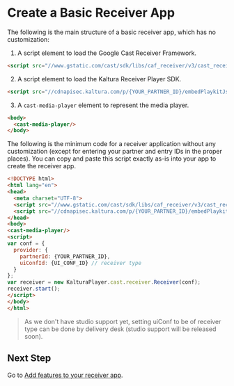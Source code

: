 # Create a Basic Receiver App

The following is the main structure of a basic receiver app, which has no customization:

1.  A script element to load the Google Cast Receiver Framework.

```html
<script src="//www.gstatic.com/cast/sdk/libs/caf_receiver/v3/cast_receiver_framework.js"></script>
```

2.  A script element to load the Kaltura Receiver Player SDK.

```html
<script src="//cdnapisec.kaltura.com/p/{YOUR_PARTNER_ID}/embedPlaykitJs/uiconf_id/{UI_CONF_ID}"></script>
```

3.  A `cast-media-player` element to represent the media player.

```html
<body>
  <cast-media-player/>
</body>
```

The following is the minimum code for a receiver application without any customization (except for entering your partner and entry IDs in the proper places). You can copy and paste this script exactly as-is into your app to create the receiver app.

```html
<!DOCTYPE html>
<html lang="en">
<head>
  <meta charset="UTF-8">
  <script src="//www.gstatic.com/cast/sdk/libs/caf_receiver/v3/cast_receiver_framework.js"></script>
  <script src="//cdnapisec.kaltura.com/p/{YOUR_PARTNER_ID}/embedPlaykitJs/uiconf_id/{UI_CONF_ID}"></script>
</head>
<body>
<cast-media-player/>
<script>
var conf = {
  provider: {
    partnerId: {YOUR_PARTNER_ID},
    uiConfId: {UI_CONF_ID} // receiver type
  }
};
var receiver = new KalturaPlayer.cast.receiver.Receiver(conf);
receiver.start();
</script>
</body>
</html>
```

> As we don't have studio support yet, setting uiConf to be of receiver type can be done by delivery desk (studio support will be released soon).

## Next Step

Go to [Add features to your receiver app](./features-to-your-receiver-app.md).
